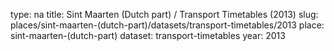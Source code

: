 type: na
title: Sint Maarten (Dutch part) / Transport Timetables (2013)
slug: places/sint-maarten-(dutch-part)/datasets/transport-timetables/2013
place: sint-maarten-(dutch-part)
dataset: transport-timetables
year: 2013
